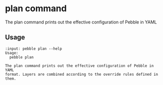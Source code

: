 # plan command

The plan command prints out the effective configuration of Pebble in YAML

## Usage

<!-- START AUTOMATED OUTPUT -->
```{terminal}
:input: pebble plan --help
Usage:
  pebble plan

The plan command prints out the effective configuration of Pebble in YAML
format. Layers are combined according to the override rules defined in them.
```
<!-- END AUTOMATED OUTPUT -->
